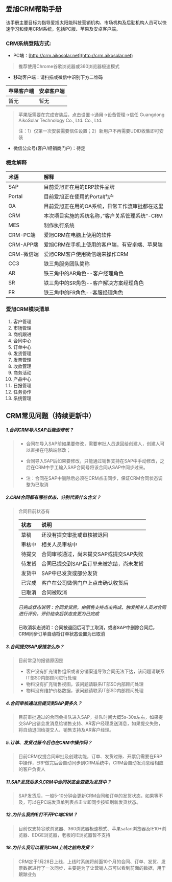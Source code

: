 ## 爱旭CRM帮助手册

该手册主要目标为指导爱旭太阳能科技营销机构、市场机构及后勤机构人员可以快速学习和使用CRM系统，包括PC版、苹果及安卓客户端。

### CRM系统登陆方式:

* PC端：[http://crm.aikosolar.net](http://crm.aikosolar.net)

> 推荐使用Chrome谷歌浏览器或360浏览器极速模式

* 移动客户端：请扫描或微信中识别下方二维码

| 苹果客户端 | 安卓客户端 |
| :--- | :--- |
| 暂无 | 暂无 |

> 苹果版需要在完成安装后，点击设置-&gt;通用-&gt;设备管理-&gt;信任  Guangdong AikoSolar Technology Co., Ltd. Co., Ltd.
>
> 注：1）仅第一次安装需要信任设置；2）新用户不再需要UDID收集即可安装

* 微信公众号\(客户/经销商门户\)：待定

### 概念解释

| 术语 | 解释 |
| :--- | :--- |
| SAP | 目前爱旭正在用的ERP软件品牌 |
| Portal | 目前爱旭正在使用的Portal门户 |
| OA | 目前爱旭正在用的OA系统，日常工作流审批都在这里 |
| CRM | 本次项目实施的系统名称，”客户关系管理系统“-CRM |
| MES | 制作执行系统 |
| CRM-PC端 | 爱旭CRM在电脑上使用的软件 |
| CRM-APP端 | 爱旭CRM在手机上使用的客户端，有安卓端、苹果端 |
| CRM-微信端 | 爱旭CRM客户使用微信端来操作CRM |
| CC3 | 铁三角服务团队简称 |
| AR | 铁三角中的AR角色--客户经理角色 |
| SR | 铁三角中的SR角色--客户解决方案经理角色 |
| FR | 铁三角中的FR角色--客服经理角色 |

### 爱旭CRM模块清单

1. 客户管理
2. 市场管理
3. 商机跟进
4. 合同中心
5. 订单中心
6. 发货管理
7. 发票管理
8. 收款管理
9. 商务活动
10. 产品中心
11. 日报管理
12. 任务协作
13. 系统管理

## CRM常见问题（持续更新中）

##### 1.合同CRM导入SAP后能否修改？

> * 合同在导入SAP前如果要修改，需要审批人员退回给创建人，创建人可以直接在电脑端修改；
>
> * 合同导入SAP后如果要修改，只能通过销售支持在SAP中手动修改，之后在CRM中手工输入SAP合同号将该合同从SAP中同步过来。
>
> * 注：合同在SAP中删除后必须在CRM点击同步，保证CRM合同状态调整为已取消

##### 2.CRM合同都有哪些状态，分别代表什么含义？

> 合同目前状态有
>
> | 状态 | 说明 |
> | :--- | :--- |
> | 草稿 | 还没有提交审批或审核被退回 |
> | 审核中 | 相关人员审核中 |
> | 待提交 | 合同审核通过，尚未提交SAP或提交SAP失败 |
> | 待发货 | 合同已提交到SAP且订单未被冻结，尚未发货 |
> | 发货中 | SAP中已发货或部分发货 |
> | 已完成 | 客户在公司微信门户上点击确认收货后 |
> | 已取消 | 合同被取消 |
>
> ##### 已完成状态说明：合同发货后，由销售支持点击完成，触发相关人员对合同进行评价。评价结束后状态变更为已完成
>
> **已取消状态说明：合同被退回后可手工取消，或者SAP中删除合同后，CRM同步订单自动将订单状态设置为已取消**

##### 3.合同提交SAP报错怎么办？

> 目前常见的报错原因是
>
> * 客户没有扩充销售组织或者分销渠道导致合同无法下达，该问题请联系IT部SD内部顾问进行处理
> * 物料没有扩充销售视图，该问题请联系IT部SD内部顾问处理
> * 物料没有维护价格数据，该问题请联系IT部SD内部顾问处理

##### 4.合同审核通过后提交到SAP要多久？

> 目前审批通过的合同会排队进入SAP，排队时间大概5s-30s左右，如果提交SAP出错会发消息给销售支持、AR客户经理发送消息，如果提交失败，将自动退回给提交人、销售支持及AR客户经理。

##### 5.订单、发货过账今后也在CRM中操作码？

> 目前CRM仅提合同审批及创建功能，订单、发货过账、开票仍需要在ERP中操作，ERP做完后会自动同步到CRM系统中，CRM会自动发消息给相应的客户负责人

##### 11.SAP发货后多久CRM中合同状态会变更为发货中？

> SAP发货后，一般5-10分钟会更新CRM合同和订单的发货状态，如果等不及，可以在PC端发货单列表点击立即同步按钮刷新发货状态。

##### 12.为什么我的IE打不开PC端CRM？

> 目前仅支持谷歌浏览器、360浏览器极速模式、苹果safari浏览器及IE10+浏览器、EDGE浏览器，老板的IE浏览器暂不支持

##### 18.为什么我可以看到CRM上线之前的发货？

> CRM定于1月28日上线，上线时系统将前面10个月的合同、订单、发货、发票数据进行了一次同步，主要是为了让营销人员可以看到前面的数据，用于跟踪业务



